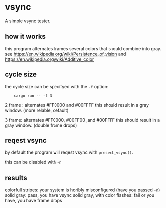 # vsync

A simple vsync tester.

## how it works

this program alternates frames several colors that should combine into gray. 
see https://en.wikipedia.org/wiki/Persistence_of_vision and https://en.wikipedia.org/wiki/Additive_color

## cycle size

the cycle size can be specifyed with the ``-f`` option:

```
    cargo run -- -f 3
```

2 frame : alternates #FF0000 and #00FFFF this should result in a gray window. (more relable, default)

3 frame: alternates #FF0000, #00FF00 ,and #00FFFF this should result in a gray window. (double frame drops)

## reqest vsync

by default the program will reqest vsync with ``present_vsync()``.

this can be disabled with `` -n ``

## results

colorfull stripes:                  your system is horibly misconfigured (have you passed ``-n``)
solid gray:                         pass, you have vsync
solid gray, with color flashes:     fail or you have, you have frame drops
